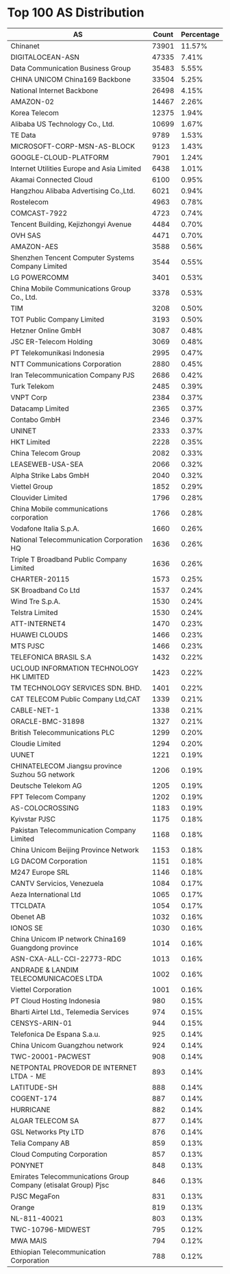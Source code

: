 # Top 100 AS Distribution
| AS | Count | Percentage |
|----|----|----|
| Chinanet | 73901 | 11.57% |
| DIGITALOCEAN-ASN | 47335 | 7.41% |
| Data Communication Business Group | 35483 | 5.55% |
| CHINA UNICOM China169 Backbone | 33504 | 5.25% |
| National Internet Backbone | 26498 | 4.15% |
| AMAZON-02 | 14467 | 2.26% |
| Korea Telecom | 12375 | 1.94% |
| Alibaba US Technology Co., Ltd. | 10699 | 1.67% |
| TE Data | 9789 | 1.53% |
| MICROSOFT-CORP-MSN-AS-BLOCK | 9123 | 1.43% |
| GOOGLE-CLOUD-PLATFORM | 7901 | 1.24% |
| Internet Utilities Europe and Asia Limited | 6438 | 1.01% |
| Akamai Connected Cloud | 6100 | 0.95% |
| Hangzhou Alibaba Advertising Co.,Ltd. | 6021 | 0.94% |
| Rostelecom | 4963 | 0.78% |
| COMCAST-7922 | 4723 | 0.74% |
| Tencent Building, Kejizhongyi Avenue | 4484 | 0.70% |
| OVH SAS | 4471 | 0.70% |
| AMAZON-AES | 3588 | 0.56% |
| Shenzhen Tencent Computer Systems Company Limited | 3544 | 0.55% |
| LG POWERCOMM | 3401 | 0.53% |
| China Mobile Communications Group Co., Ltd. | 3378 | 0.53% |
| TIM | 3208 | 0.50% |
| TOT Public Company Limited | 3193 | 0.50% |
| Hetzner Online GmbH | 3087 | 0.48% |
| JSC ER-Telecom Holding | 3069 | 0.48% |
| PT Telekomunikasi Indonesia | 2995 | 0.47% |
| NTT Communications Corporation | 2880 | 0.45% |
| Iran Telecommunication Company PJS | 2686 | 0.42% |
| Turk Telekom | 2485 | 0.39% |
| VNPT Corp | 2384 | 0.37% |
| Datacamp Limited | 2365 | 0.37% |
| Contabo GmbH | 2346 | 0.37% |
| UNINET | 2333 | 0.37% |
| HKT Limited | 2228 | 0.35% |
| China Telecom Group | 2082 | 0.33% |
| LEASEWEB-USA-SEA | 2066 | 0.32% |
| Alpha Strike Labs GmbH | 2040 | 0.32% |
| Viettel Group | 1852 | 0.29% |
| Clouvider Limited | 1796 | 0.28% |
| China Mobile communications corporation | 1766 | 0.28% |
| Vodafone Italia S.p.A. | 1660 | 0.26% |
| National Telecommunication Corporation HQ | 1636 | 0.26% |
| Triple T Broadband Public Company Limited | 1636 | 0.26% |
| CHARTER-20115 | 1573 | 0.25% |
| SK Broadband Co Ltd | 1537 | 0.24% |
| Wind Tre S.p.A. | 1530 | 0.24% |
| Telstra Limited | 1530 | 0.24% |
| ATT-INTERNET4 | 1470 | 0.23% |
| HUAWEI CLOUDS | 1466 | 0.23% |
| MTS PJSC | 1466 | 0.23% |
| TELEFONICA BRASIL S.A | 1432 | 0.22% |
| UCLOUD INFORMATION TECHNOLOGY HK LIMITED | 1423 | 0.22% |
| TM TECHNOLOGY SERVICES SDN. BHD. | 1401 | 0.22% |
| CAT TELECOM Public Company Ltd,CAT | 1339 | 0.21% |
| CABLE-NET-1 | 1338 | 0.21% |
| ORACLE-BMC-31898 | 1327 | 0.21% |
| British Telecommunications PLC | 1299 | 0.20% |
| Cloudie Limited | 1294 | 0.20% |
| UUNET | 1221 | 0.19% |
| CHINATELECOM Jiangsu province Suzhou 5G network | 1206 | 0.19% |
| Deutsche Telekom AG | 1205 | 0.19% |
| FPT Telecom Company | 1202 | 0.19% |
| AS-COLOCROSSING | 1183 | 0.19% |
| Kyivstar PJSC | 1175 | 0.18% |
| Pakistan Telecommunication Company Limited | 1168 | 0.18% |
| China Unicom Beijing Province Network | 1153 | 0.18% |
| LG DACOM Corporation | 1151 | 0.18% |
| M247 Europe SRL | 1146 | 0.18% |
| CANTV Servicios, Venezuela | 1084 | 0.17% |
| Aeza International Ltd | 1065 | 0.17% |
| TTCLDATA | 1054 | 0.17% |
| Obenet AB | 1032 | 0.16% |
| IONOS SE | 1030 | 0.16% |
| China Unicom IP network China169 Guangdong province | 1014 | 0.16% |
| ASN-CXA-ALL-CCI-22773-RDC | 1013 | 0.16% |
| ANDRADE & LANDIM TELECOMUNICACOES LTDA | 1002 | 0.16% |
| Viettel Corporation | 1001 | 0.16% |
| PT Cloud Hosting Indonesia | 980 | 0.15% |
| Bharti Airtel Ltd., Telemedia Services | 974 | 0.15% |
| CENSYS-ARIN-01 | 944 | 0.15% |
| Telefonica De Espana S.a.u. | 925 | 0.14% |
| China Unicom Guangzhou network | 924 | 0.14% |
| TWC-20001-PACWEST | 908 | 0.14% |
| NETPONTAL PROVEDOR DE INTERNET LTDA - ME | 893 | 0.14% |
| LATITUDE-SH | 888 | 0.14% |
| COGENT-174 | 887 | 0.14% |
| HURRICANE | 882 | 0.14% |
| ALGAR TELECOM SA | 877 | 0.14% |
| GSL Networks Pty LTD | 876 | 0.14% |
| Telia Company AB | 859 | 0.13% |
| Cloud Computing Corporation | 857 | 0.13% |
| PONYNET | 848 | 0.13% |
| Emirates Telecommunications Group Company (etisalat Group) Pjsc | 846 | 0.13% |
| PJSC MegaFon | 831 | 0.13% |
| Orange | 819 | 0.13% |
| NL-811-40021 | 803 | 0.13% |
| TWC-10796-MIDWEST | 795 | 0.12% |
| MWA MAIS | 794 | 0.12% |
| Ethiopian Telecommunication Corporation | 788 | 0.12% |

